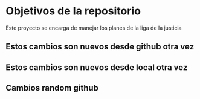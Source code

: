 # Objetivos de la repositorio

Este proyecto se encarga de manejar los planes de la liga de la justicia

## Estos cambios son nuevos desde github otra vez 
## Estos cambios son nuevos desde local otra vez

## Cambios random github
